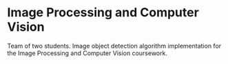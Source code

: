 # Image Processing and Computer Vision
 
Team of two students. Image object detection algorithm implementation for the Image Processing and Computer Vision coursework.
